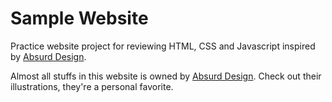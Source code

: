 # Sample Website

Practice website project for reviewing HTML, CSS and Javascript inspired by [Absurd Design](https://absurd.design/).

Almost all stuffs in this website is owned by [Absurd Design](https://absurd.design/).
Check out their illustrations, they're a personal favorite. 